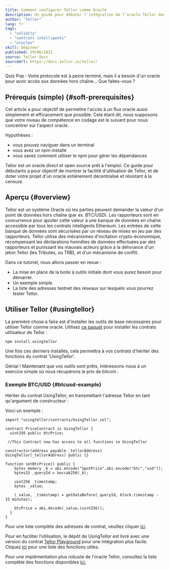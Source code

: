 ```yaml
---
title: Comment configurer Tellor comme Oracle
description: Un guide pour débuter l'intégration de l'oracle Tellor dans votre protocole
author: "Tellor"
lang: fr
tags:
  - "solidity"
  - "contrats intelligents"
  - "oracles"
skill: beginner
published: 29/06/2021
source: Tellor Docs
sourceUrl: https://docs.tellor.io/tellor/
---
```


Quiz Pop : Votre protocole est à peine terminé, mais il a besoin d'un oracle pour avoir accès aux données hors chaîne... Que faites-vous ?

## Prérequis (simple) {#soft-prerequisites}

Cet article a pour objectif de permettre l'accès à un flux oracle aussi simplement et efficacement que possible. Cela étant dit, nous supposons que votre niveau de compétence en codage est le suivant pour nous concentrer sur l'aspect oracle.

Hypothèses :

- vous pouvez naviguer dans un terminal
- vous avez un npm installé
- vous savez comment utiliser le npm pour gérer les dépendances

Tellor est un oracle direct et open source prêt à l'emploi. Ce guide pour débutants a pour objectif de montrer la facilité d'utilisation de Tellor, et de doter votre projet d'un oracle entièrement décentralisé et résistant à la censure.

## Aperçu {#overview}

Tellor est un système Oracle où les parties peuvent demander la valeur d'un point de données hors chaîne (par ex. BTC/USD). Les rapporteurs sont en concurrence pour ajouter cette valeur à une banque de données en chaîne accessible par tous les contrats intelligents Ethereum. Les entrées de cette banque de données sont sécurisées par un réseau de mises en jeu par des rapporteurs. Tellor utilise des mécanismes d'incitation crypto-économique, récompensant les déclarations honnêtes de données effectuées par des rapporteurs et punissant les mauvais acteurs grâce à la délivrance d'un jeton Tellor (les Tributes, ou TRB), et d'un mécanisme de conflit.

Dans ce tutoriel, nous allons passer en revue :

- La mise en place de la boite à outils initiale dont vous aurez besoin pour démarrer.
- Un exemple simple.
- La liste des adresses testnet des réseaux sur lesquels vous pourrez tester Tellor.

## Utiliser Tellor {#usingtellor}

La première chose à faire est d'installer les outils de base nécessaires pour utiliser Tellor comme oracle. Utilisez [ce paquet](https://github.com/tellor-io/usingtellor) pour installer les contrats utilisateur de Tellor :

`npm install usingtellor`

Une fois ces derniers installés, cela permettra à vos contrats d'hériter des fonctions du contrat 'UsingTellor'.

Génial ! Maintenant que vos outils sont prêts, intéressons-nous à un exercice simple où nous récupérons le prix de bitcoin :

### Exemple BTC/USD {#btcusd-example}

Hériter du contrat UsingTellor, en transmettant l'adresse Tellor en tant qu'argument de constructeur :

Voici un exemple :

```solidity
import "usingtellor/contracts/UsingTellor.sol";

contract PriceContract is UsingTellor {
  uint256 public btcPrice;

 //This Contract now has access to all functions in UsingTellor

constructor(address payable _tellorAddress) UsingTellor(_tellorAddress) public {}

function setBtcPrice() public {
    bytes memory _b = abi.encode("SpotPrice",abi.encode("btc","usd"));
    bytes32 _queryId = keccak256(_b);

    uint256 _timestamp;
    bytes _value;

    (_value, _timestamp) = getDataBefore(_queryId, block.timestamp - 15 minutes);

    btcPrice = abi.decode(_value,(uint256));
  }
}
```

Pour une liste complète des adresses de contrat, veuillez cliquer [ici](https://docs.tellor.io/tellor/the-basics/contracts-reference).

Pour en faciliter l’utilisation, le dépôt de UsingTellor est livré avec une version du contrat [Tellor Playground](https://github.com/tellor-io/TellorPlayground) pour une intégration plus facile. Cliquez [ici](https://github.com/tellor-io/sampleUsingTellor#tellor-playground) pour une liste des fonctions utiles.

Pour une implémentation plus robuste de l'oracle Tellor, consultez la liste complète des fonctions disponibles [ici.](https://github.com/tellor-io/usingtellor/blob/master/README.md)
